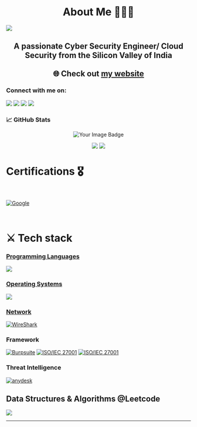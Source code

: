 <h1 align="center"><b>About Me 👨🏻‍💻</b></h1>

[![](https://visitcount.itsvg.in/api?id=playeron1&icon=5&color=0&)](https://visitcount.itsvg.in)


<h2 align="center" font-size=2vi><b>A passionate Cyber Security Engineer/ Cloud Security from the Silicon Valley of India</b><br><br>🌐 Check out <a href="https://krish-shah-umber.vercel.app/">my website</a></h2>
<p><h3 align="left"><b>Connect with me on:</b></h3></p>
<p align="left">
  <a href = ""></a><img src="https://skillicons.dev/icons?i=discord"/> 
  <a href="krishnimeshshah@gmail.com target = "blank""></a><img src="https://skillicons.dev/icons?i=gmail" /> 
  <a href = "https://x.com/krish_shah10"></a><img src="https://skillicons.dev/icons?i=twitter" /> 
  <a href = "https://www.linkedin.com/in/krish-shah-cybersecurity/details/skills/"></a><img src="https://skillicons.dev/icons?i=linkedin" />
</p> 

<h3>📈 GitHub Stats</h3>

<p align="center"><img src="https://tryhackme-badges.s3.amazonaws.com/darkfighter.png" alt="Your Image Badge" /></p>
<p align="center">
  <img src="https://github-readme-stats.vercel.app/api?username=playeron1&theme=dark&hide_border=true&include_all_commits=true&count_private=true"/>
  <img src = "https://github-readme-stats.vercel.app/api/top-langs/?username=playeron1&theme=dark&hide_border=true&include_all_commits=true&count_private=true&layout=compact" />
</p>
<h1 align="left"><b>Certifications 🎖️</b></h1><br>

<a href='https://www.credly.com/badges/536cc8d0-4f17-4020-966b-4de1f9d0bb1a/public_url' target="_blank"><img alt='Google' src='https://img.shields.io/badge/Google_Cyber security Certification-100000?style=for-the-badge&logo=Google&logoColor=000000&labelColor=FEFEFF&color=45BD39'/></a>

<br>
<h1 align="left">⚔️ Tech stack</h1>
<p align="left">
  <a href="https://skillicons.dev">
    <h3>Programming Languages</h3>
    <img src="https://skillicons.dev/icons?i=html,css,tailwindcss,js,java,python,figma,nodejs,git,github,vscode,notion,obsidian" />
    <h3>Operating Systems</h3>
    <img src = "https://skillicons.dev/icons?i=linux,ubuntu,kali,windows" />
    <h3>Network</h3>
    <a href='https://github.com/shivamkapasia0' target="_blank"><img alt='WireShark' src='https://img.shields.io/badge/Wireshark-100000?style=for-the-badge&logo=WireShark&logoColor=004DE5&labelColor=FEFEFF&color=008FFD'/></a>
    <h3>Framework</h3>
    <a href='https://github.com/shivamkapasia0' target="_blank"><img alt='Burpsuite' src='https://img.shields.io/badge/Burpsuite-100000?style=for-the-badge&logo=Burpsuite&logoColor=FE5E01&labelColor=FEFCFD&color=FEA201'/></a>
    <a href='https://github.com/shivamkapasia0' target="_blank"><img alt='ISO/IEC 27001 ' src='https://img.shields.io/badge/ISO/IEC_27001 -100000?style=for-the-badge&logo=ISO/IEC 27001 &logoColor=white&labelColor=black&color=black'/></a>
    <a href='https://github.com/shivamkapasia0' target="_blank"><img alt='ISO/IEC 27001 ' src='https://img.shields.io/badge/ISO/IEC_27002-100000?style=for-the-badge&logo=ISO/IEC 27001 &logoColor=white&labelColor=black&color=black'/></a>
    <h3>Threat Intelligence</h3>
   <a href='any.run' target="_blank"><img alt='anydesk' src='https://img.shields.io/badge/Any.run-100000?style=for-the-badge&logo=anydesk&logoColor=000000&labelColor=FEFEFF&color=45BD39'/></a>
    <h2>Data Structures & Algorithms @Leetcode</h2>
    <img align="center" src = "https://leetcard.jacoblin.cool/dark_playeron?border=0&radius=20&font=Montserrat">
  </a>
  
</p>




---

<!-- Proudly created with GPRM ( https://gprm.itsvg.in ) -->













